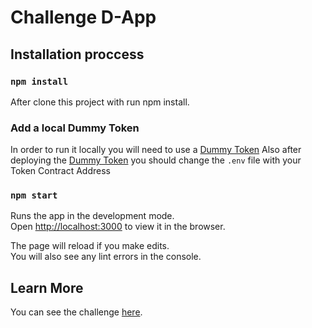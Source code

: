 # Challenge D-App


## Installation proccess

### `npm install`
After clone this project with run npm install.

### Add a local Dummy Token
In order to run it locally you will need to use a [Dummy Token](https://github.com/decentraland/dummy-token)
Also after deploying the [Dummy Token](https://github.com/decentraland/dummy-token) you should change the `.env` file with your Token Contract Address

### `npm start`

Runs the app in the development mode.\
Open [http://localhost:3000](http://localhost:3000) to view it in the browser.

The page will reload if you make edits.\
You will also see any lint errors in the console.

## Learn More

You can see the challenge [here](https://www.notion.so/dApps-exercise-bc8306dbf2304b248af19d8f6af87b74).
